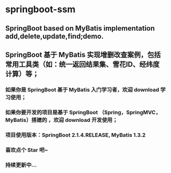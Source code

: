 # springboot-ssm

## SpringBoot based on MyBatis implementation add,delete,update,find;demo.

## SpringBoot 基于 MyBatis 实现增删改查案例，包括常用工具类（如：统一返回结果集、雪花ID、经纬度计算）等；

### 如果你是 SpringBoot 基于 MyBatis 入门学习者，欢迎 download 学习使用；

### 如果你要开发的项目是基于 SpringBoot （Spring，SpringMVC，MyBatis）搭建的 ，欢迎 download 开发使用；

### 项目使用版本：SpringBoot 2.1.4.RELEASE, MyBatis 1.3.2

### 喜欢点个 Star 吧~

### 持续更新中...

